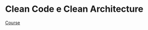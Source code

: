 # Clean Code e Clean Architecture

[Course](https://app.branas.io/users/6840ca5b-f440-40b1-9ee7-30dc7d2c5708/products/1793a8b4-aa96-4262-b667-d0f4bf97fb60/contents/83211b72-dc1e-49c7-916b-812d282354a7)
